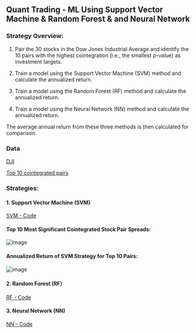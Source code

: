 ## **Quant Trading - ML Using Support Vector Machine & Random Forest & and Neural Network**

### **Strategy Overview:**

1. Pair the 30 stocks in the Dow Jones Industrial Average and identify the 10 pairs with the highest cointegration (i.e., the smallest p-value) as investment targets.

2. Train a model using the Support Vector Machine (SVM) method and calculate the annualized return.

3. Train a model using the Random Forest (RF) method and calculate the annualized return.

4. Train a model using the Neural Network (NN) method and calculate the annualized return.

The average annual return from these three methods is then calculated for comparison.


### **Data**
[DJI](https://github.com/Kevin20250000000/Quant-Trading-ML-Using-Support-Vector-Machine-Random-Forest-Neural-Network/blob/main/dji_stocks.csv)

[Top 10 cointegrated pairs](https://github.com/Kevin20250000000/Quant-Trading-ML-Using-Support-Vector-Machine-Random-Forest-Neural-Network/blob/main/top10_cointegrated_pairs.csv)


### **Strategies:**

#### **1. Support Vector Machine (SVM)**
[SVM - Code](SVM)


#### **Top 10 Most Significant Cointegrated Stock Pair Spreads:**

![image](https://github.com/user-attachments/assets/ff6664c2-3dd4-4151-aaf0-b1b9d7534b52)

#### **Annualized Return of SVM Strategy for Top 10 Pairs:**

![image](https://github.com/user-attachments/assets/fd19b143-856f-4750-9e88-ef0673510f51)





#### **2. Random Forest (RF）**
[RF - Code](RF)

#### **3. Neural Network (NN)**
[NN - Code](NN)







